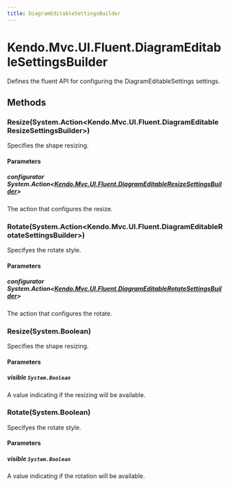 ```yaml
---
title: DiagramEditableSettingsBuilder
---
```


# Kendo.Mvc.UI.Fluent.DiagramEditableSettingsBuilder
Defines the fluent API for configuring the DiagramEditableSettings settings.




## Methods


### Resize(System.Action\<Kendo.Mvc.UI.Fluent.DiagramEditableResizeSettingsBuilder\>)
Specifies the shape resizing.


#### Parameters

##### configurator System.Action<[Kendo.Mvc.UI.Fluent.DiagramEditableResizeSettingsBuilder](/api/wrappers/aspnet-mvc/Kendo.Mvc.UI.Fluent/DiagramEditableResizeSettingsBuilder)>
The action that configures the resize.





### Rotate(System.Action\<Kendo.Mvc.UI.Fluent.DiagramEditableRotateSettingsBuilder\>)
Specifyes the rotate style.


#### Parameters

##### configurator System.Action<[Kendo.Mvc.UI.Fluent.DiagramEditableRotateSettingsBuilder](/api/wrappers/aspnet-mvc/Kendo.Mvc.UI.Fluent/DiagramEditableRotateSettingsBuilder)>
The action that configures the rotate.





### Resize(System.Boolean)
Specifies the shape resizing.


#### Parameters

##### visible `System.Boolean`
A value indicating if the resizing will be available.





### Rotate(System.Boolean)
Specifyes the rotate style.


#### Parameters

##### visible `System.Boolean`
A value indicating if the rotation will be available.






